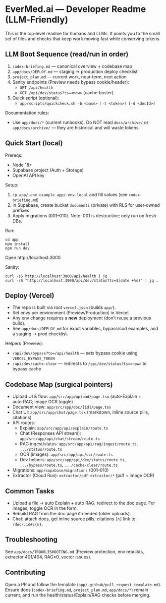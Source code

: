 # EverMed.ai — Developer Readme (LLM‑Friendly)

This is the top‑level readme for humans and LLMs. It points you to the small set of files and checks that keep work moving fast while conserving tokens.

## LLM Boot Sequence (read/run in order)

1) `codex-briefing.md` — canonical overview + codebase map
2) `app/docs/DEPLOY.md` — staging → production deploy checklist
3) `project_plan.md` — current work, near‑term, next action
4) Sanity endpoints (Preview needs bypass cookie/header):
   - `GET /api/health`
   - `GET /api/dev/status?ts=<now>` (cache‑buster)
5) Quick script (optional):
   - `app/scripts/quickcheck.sh -b <base> [-t <token>] [-d <docId>]`

Documentation rules:
- Use `app/docs/*` (current runbooks). Do NOT read `docs/archive/` or `app/docs/archive/` — they are historical and will waste tokens.

## Quick Start (local)

Prereqs:
- Node 18+
- Supabase project (Auth + Storage)
- OpenAI API key

Setup:
1. `cp app/.env.example app/.env.local` and fill values (see `codex-briefing.md`)
2. In Supabase, create bucket `documents` (private) with RLS for user‑owned prefixes
3. Apply migrations (001–010). Note: 001 is destructive; only run on fresh DBs.

Run:
```
cd app
npm install
npm run dev
```
Open http://localhost:3000

Sanity:
```
curl -sS http://localhost:3000/api/health | jq .
curl -sS "http://localhost:3000/api/dev/status?ts=$(date +%s)" | jq .
```

## Deploy (Vercel)

- The repo is built via root `vercel.json` (builds `app/`).
- Set envs per environment (Preview/Production) in Vercel.
- Any env change requires a **new** deployment (don’t reuse a previous build).
- See `app/docs/DEPLOY.md` for exact variables, bypass/curl examples, and a staging → prod checklist.

Helpers (Preview):
- `/api/dev/bypass?to=/api/health` — sets bypass cookie using `VERCEL_BYPASS_TOKEN`
- `/api/dev/cache-clear` — redirects to `/api/dev/status?ts=<now>` to bypass cache

## Codebase Map (surgical pointers)

- Upload UI & flow: `app/src/app/upload/page.tsx` (auto‑Explain + auto‑RAG; image OCR toggle)
- Document view: `app/src/app/doc/[id]/page.tsx`
- Chat UI: `app/src/app/chat/page.tsx` (markdown, inline source pills, citations)
- API routes:
  - Explain: `app/src/app/api/explain/route.ts`
  - Chat (Responses API stream): `app/src/app/api/chat/stream/route.ts`
  - RAG ingest/status: `app/src/app/api/rag/ingest/route.ts`, `.../status/route.ts`
  - OCR (images): `app/src/app/api/ocr/route.ts`
  - Dev helpers: `app/src/app/api/dev/status/route.ts`, `.../bypass/route.ts`, `.../cache-clear/route.ts`
- Migrations: `app/supabase/migrations` (001–010)
- Extractor (Cloud Run): `extractor/pdf-extractor/*` (pdf + image OCR)

## Common Tasks

- Upload a file → auto Explain + auto RAG; redirect to the doc page. For images, toggle OCR in the form.
- Rebuild RAG from the doc page if needed (older uploads).
- Chat: attach docs, get inline source pills; citations `[n]` link to `/doc/:id#c{n}`.

## Troubleshooting

See `app/docs/TROUBLESHOOTING.md` (Preview protection, env rebuilds, extractor 401/404, RAG=0, vector issues).

## Contributing

Open a PR and follow the template (`app/.github/pull_request_template.md`). Ensure docs (`codex-briefing.md`, `project_plan.md`, `app/docs/*`) remain current, and run the health/status/Explain/RAG checks before merging.
